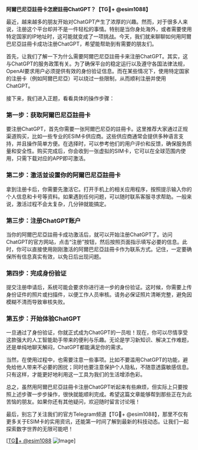 **阿爾巴尼亞註冊卡怎麽註冊ChatGPT？【TG💪+ @esim1088】**

最近，越来越多的朋友开始对ChatGPT产生了浓厚的兴趣。然而，对于很多人来说，注册这个平台却并不是一件轻松的事情。特别是当你身处海外，或者需要使用特定国家的IP地址时，这可能就变成了一项挑战。今天，我们就来聊聊如何用阿爾巴尼亞註冊卡成功注册ChatGPT，希望能帮助到有需要的朋友们。

首先，让我们了解一下为什么需要阿爾巴尼亞註冊卡来注册ChatGPT。其实，这与ChatGPT的服务政策有关。为了确保平台的稳定运行以及遵守各国法律法规，OpenAI要求用户必须提供有效的身份验证信息。而在某些情况下，使用特定国家的注册卡（例如阿爾巴尼亞）可以绕过一些限制，从而顺利注册并使用ChatGPT。

接下来，我们进入正题，看看具体的操作步骤：

### 第一步：获取阿爾巴尼亞註冊卡

要注册ChatGPT，首先你需要一张阿爾巴尼亞的註冊卡。这里推荐大家通过正规渠道购买，比如一些专业的ESIM卡供应商。这些供应商通常会提供多种语言支持，并且操作简单方便。在选择时，可以参考他们的用户评价和反馈，确保服务质量和安全性。购买完成后，你会收到一张虚拟的SIM卡，它可以在全球范围内使用，只需下载对应的APP即可激活。

### 第二步：激活並设置你的阿爾巴尼亞註冊卡

拿到注册卡后，你需要先激活它。打开手机上的相关应用程序，按照提示输入你的个人信息和卡号等资料。如果遇到任何问题，可以随时联系客服寻求帮助。一般来说，激活过程不会太复杂，几分钟就能搞定。

### 第三步：注册ChatGPT账户

当你的阿爾巴尼亞註冊卡成功激活后，就可以开始注册ChatGPT了。访问ChatGPT的官方网站，点击“注册”按钮，然后按照页面指示填写必要的信息。此时，你可以直接使用刚刚激活的阿爾巴尼亞註冊卡作为联系方式。记住，一定要确保所有信息真实有效，以免日后出现问题。

### 第四步：完成身份验证

提交注册申请后，系统可能会要求你进行进一步的身份验证。这时候，你需要上传身份证件的照片或扫描件，以便工作人员审核。请务必保证照片清晰完整，避免因模糊不清而导致审核失败。

### 第五步：开始体验ChatGPT

一旦通过了身份验证，你就正式成为ChatGPT的一员啦！现在，你可以尽情享受这款强大的人工智能助手带来的便利与乐趣。无论是学习新知识、解决工作难题，还是单纯地聊天解闷，ChatGPT都能满足你的需求。

当然，在使用过程中，也需要注意一些事项。比如不要滥用ChatGPT的功能，避免给他人带来不必要的困扰；同时也要注意保护个人隐私，不随意透露敏感信息。只有这样，才能更好地利用这一工具为我们的生活增添色彩。

总之，虽然用阿爾巴尼亞註冊卡注册ChatGPT听起来有些麻烦，但实际上只要按照上述步骤一步步操作，很快就能顺利完成。希望这篇文章能够帮到那些正在为此苦恼的朋友。如果你还有其他疑问，欢迎随时留言讨论哦！

最后，别忘了关注我们的官方Telegram频道【TG💪+ @esim1088】，那里不仅有更多关于ESIM卡的实用资讯，还能第一时间了解到最新的科技动态。让我们一起探索数字世界的无限可能吧！

[[TG💪+ @esim1088](https://t.me/s/esim1088) ![Image](https://i.postimg.cc/4NQfJmqS/Snipaste-2025-05-13-00-14-12.png)]